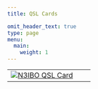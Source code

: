 ```yaml
---
title: QSL Cards

omit_header_text: true
type: page
menu:
  main:
    weight: 1
---
```

|     |     |     |
|:---:|:---:|:---:|
|[![][N3IBO]][N3IBO]| | |

[N3IBO]: /images/qsl/N3IBO_20221120.png "N3IBO QSL Card"
